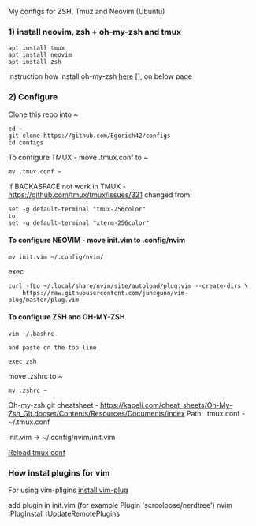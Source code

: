 My configs for ZSH, Tmuz and Neovim (Ubuntu)

### 1) install neovim, zsh + oh-my-zsh and tmux

```
apt install tmux 
apt install neovim 
apt install zsh 
```
instruction how install oh-my-zsh [here](https://ohmyz.sh/) [], on below page


### 2) Configure

Clone this repo into ~
```
cd ~
git clone https://github.com/Egorich42/configs
cd configs
```

To configure TMUX - move .tmux.conf to ~
```
mv .tmux.conf ~
```

If BACKASPACE not work in TMUX - https://github.com/tmux/tmux/issues/321
changed from:
```
set -g default-terminal "tmux-256color"
to:
set -g default-terminal "xterm-256color"
```

#### To configure NEOVIM - move init.vim to .config/nvim

```
mv init.vim ~/.config/nvim/
```
exec

```
curl -fLo ~/.local/share/nvim/site/autoload/plug.vim --create-dirs \
    https://raw.githubusercontent.com/junegunn/vim-plug/master/plug.vim
```

#### To configure ZSH and OH-MY-ZSH
```
vim ~/.bashrc

and paste on the top line

exec zsh
```

move .zshrc to ~
```
mv .zshrc ~
```

Oh-my-zsh git cheatsheet - https://kapeli.com/cheat_sheets/Oh-My-Zsh_Git.docset/Contents/Resources/Documents/index
Path:
.tmux.conf - ~/.tmux.conf

init.vim -> ~/.config/nvim/init.vim


[Reload tmux conf](https://blog.sanctum.geek.nz/reloading-tmux-config/)

### How instal plugins for vim

For using vim-pligins [install vim-plug](https://github.com/junegunn/vim-plug#installation)

add plugin in init.vim (for example Plugin 'scrooloose/nerdtree')
nvim
:PlugInstall
:UpdateRemotePlugins

